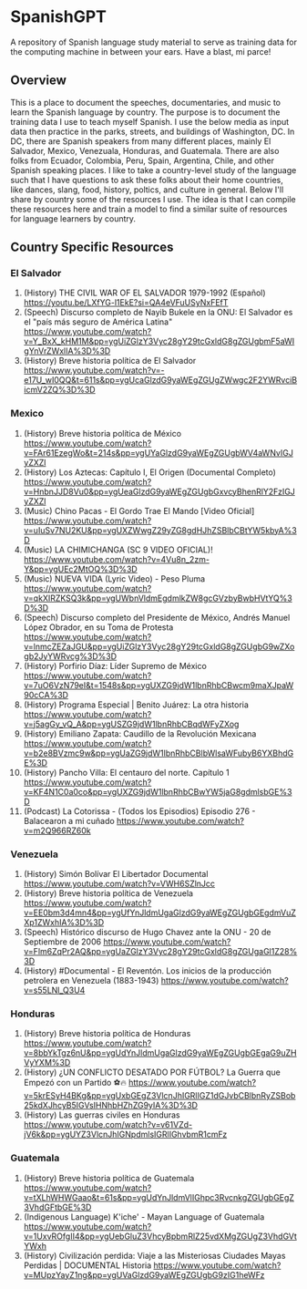 # SpanishGPT
A repository of Spanish language study material to serve as training data for the computing machine in between your ears. Have a blast, mi parce! 

## Overview
This is a place to document the speeches, documentaries, and music to learn the Spanish language by country. The purpose is to document the training data I use to teach myself Spanish. I use the below media as input data then practice in the parks, streets, and buildings of Washington, DC. In DC, there are Spanish speakers from many different places, mainly El Salvador, Mexico, Venezuala, Honduras, and Guatemala. There are also folks from Ecuador, Colombia, Peru, Spain, Argentina, Chile, and other Spanish speaking places. I like to take a country-level study of the language such that I have questions to ask these folks about their home countries, like dances, slang, food, history, poltics, and culture in general. Below I'll share by country some of the resources I use. The idea is that I can compile these resources here and train a model to find a similar suite of resources for language learners by country. 


## Country Specific Resources
###  El Salvador 
1. (History) THE CIVIL WAR OF EL SALVADOR 1979-1992 (Español) https://youtu.be/LXfYG-l1EkE?si=QA4eVFuUSyNxFEfT
2. (Speech) Discurso completo de Nayib Bukele en la ONU: El Salvador es el "país más seguro de América Latina" https://www.youtube.com/watch?v=Y_BxX_kHM1M&pp=ygUiZGlzY3Vyc28gY29tcGxldG8gZGUgbmF5aWIgYnVrZWxlIA%3D%3D
3. (History) Breve historia política de El Salvador https://www.youtube.com/watch?v=-e17U_wI0QQ&t=611s&pp=ygUcaGlzdG9yaWEgZGUgZWwgc2F2YWRvciBicmV2ZQ%3D%3D


### Mexico
1. (History) Breve historia política de México https://www.youtube.com/watch?v=FAr61EzegWo&t=214s&pp=ygUYaGlzdG9yaWEgZGUgbWV4aWNvIGJyZXZl
2. (History) Los Aztecas: Capítulo I, El Origen (Documental Completo) https://www.youtube.com/watch?v=HnbnJJD8Vu0&pp=ygUeaGlzdG9yaWEgZGUgbGxvcyBhenRlY2FzIGJyZXZl
3. (Music) Chino Pacas - El Gordo Trae El Mando [Video Oficial] https://www.youtube.com/watch?v=uIuSv7NU2KU&pp=ygUXZWwgZ29yZG8gdHJhZSBlbCBtYW5kbyA%3D
4. (Music) LA CHIMICHANGA (SC 9 VIDEO OFICIAL)! https://www.youtube.com/watch?v=4Vu8n_2zm-Y&pp=ygUEc2MtOQ%3D%3D
5. (Music) NUEVA VIDA (Lyric Video) - Peso Pluma https://www.youtube.com/watch?v=qkXIRZKSQ3k&pp=ygUWbnVldmEgdmlkZW8gcGVzbyBwbHVtYQ%3D%3D
6. (Speech) Discurso completo del Presidente de México, Andrés Manuel López Obrador, en su Toma de Protesta https://www.youtube.com/watch?v=lnmcZEZaJGU&pp=ygUiZGlzY3Vyc28gY29tcGxldG8gZGUgbG9wZXogb2JyYWRvcg%3D%3D
7. (History) Porfirio Díaz: Líder Supremo de México https://www.youtube.com/watch?v=7uO6VzN79eI&t=1548s&pp=ygUXZG9jdW1lbnRhbCBwcm9maXJpaW90cCA%3D
8. (History) Programa Especial | Benito Juárez: La otra historia https://www.youtube.com/watch?v=j5agGy_vQ_A&pp=ygUSZG9jdW1lbnRhbCBqdWFyZXog
9. (History) Emiliano Zapata: Caudillo de la Revolución Mexicana https://www.youtube.com/watch?v=b2e8BVzmc9w&pp=ygUaZG9jdW1lbnRhbCBlbWlsaWFubyB6YXBhdGE%3D
10. (History) Pancho Villa: El centauro del norte. Capítulo 1 https://www.youtube.com/watch?v=KF4N1C0a0co&pp=ygUXZG9jdW1lbnRhbCBwYW5jaG8gdmlsbGE%3D 
11. (Podcast) La Cotorissa - (Todos los Episodios) Episodio 276 - Balacearon a mi cuñado https://www.youtube.com/watch?v=m2Q966RZ60k 

### Venezuela
1. (History) Simón Bolívar El Libertador Documental https://www.youtube.com/watch?v=VWH6SZlnJcc
2. (History) Breve historia política de Venezuela https://www.youtube.com/watch?v=EE0bm3d4mn4&pp=ygUfYnJldmUgaGlzdG9yaWEgZGUgbGEgdmVuZXp1ZWxhIA%3D%3D
3. (Speech) Histórico discurso de Hugo Chavez ante la ONU - 20 de Septiembre de 2006 https://www.youtube.com/watch?v=Flm6ZqPr2AQ&pp=ygUaZGlzY3Vyc28gY29tcGxldG8gZGUgaGl1Z28%3D
4. (History) #Documental - El Reventón. Los inicios de la producción petrolera en Venezuela (1883-1943) https://www.youtube.com/watch?v=s55LNl_Q3U4

### Honduras 
1. (History) Breve historia política de Honduras https://www.youtube.com/watch?v=8bbYkTgz6nU&pp=ygUdYnJldmUgaGlzdG9yaWEgZGUgbGEgaG9uZHVyYXM%3D
2. (History) ¿UN CONFLICTO DESATADO POR FÚTBOL? La Guerra que Empezó con un Partido ⚽️🔥 https://www.youtube.com/watch?v=5krESyH4BKg&pp=ygUxbGEgZ3VlcnJhIGRlIGZ1dGJvbCBlbnRyZSBob25kdXJhcyB5IGVsIHNhbHZhZG9yIA%3D%3D
3. (History) Las guerras civiles en Honduras https://www.youtube.com/watch?v=v61VZd-jV6k&pp=ygUYZ3VlcnJhIGNpdmlsIGRlIGhvbmR1cmFz

### Guatemala
1. (History) Breve historia política de Guatemala https://www.youtube.com/watch?v=tXLhWHWGaao&t=61s&pp=ygUdYnJldmVlIGhpc3RvcnkgZGUgbGEgZ3VhdGFtbGE%3D
2. (Indigenous Language) K'iche' - Mayan Language of Guatemala https://www.youtube.com/watch?v=1UxvROfgII4&pp=ygUebGluZ3VhcyBpbmRlZ25vdXMgZGUgZ3VhdGVtYWxh
3. (History) Civilización perdida: Viaje a las Misteriosas Ciudades Mayas Perdidas | DOCUMENTAL Historia https://www.youtube.com/watch?v=MUpzYayZ1ng&pp=ygUVaGlzdG9yaWEgZGUgbG9zIG1heWFz
